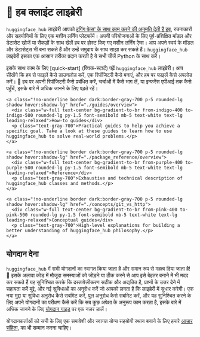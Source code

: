 <!--⚠️ Note that this file is in Markdown but contains specific syntax for our doc-builder (similar to MDX) that may not be
rendered properly in your Markdown viewer.
-->

# 🤗 हब क्लाइंट लाइब्रेरी

`huggingface_hub` लाइब्रेरी आपको [हगिंग फेस' के साथ काम करने की अनुमति देती है
हब](https://hf.co), रचनाकारों और सहयोगियों के लिए एक मशीन लर्निंग प्लेटफॉर्म।
अपनी परियोजनाओं के लिए पूर्व-प्रशिक्षित मॉडल और डेटासेट खोजें या सैकड़ों के साथ खेलें
हब पर होस्ट किए गए मशीन लर्निंग ऐप्स। आप अपने स्वयं के मॉडल और डेटासेट्स भी बना सकते हैं
और उन्हें समुदाय के साथ साझा कर सकते हैं। `huggingface_hub` लाइब्रेरी इसका एक आसान तरीका प्रदान करती है
ये सभी चीजें Python के साथ करें।

इसके साथ काम के लिए [quick-start] (क्विक-स्टार्ट) पढ़ें
`huggingface_hub` लाइब्रेरी। आप सीखेंगे कि हब से फाइलें कैसे डाउनलोड करें, एक रिपॉजिटरी कैसे बनाएं,
और हब पर फाइलें कैसे अपलोड करें। 🤗 हब पर अपनी रिपॉजिटरी कैसे प्रबंधित करें, चर्चाओं में कैसे भाग लें,
या इन्फरेंस एपीआई तक कैसे पहुँचें, इसके बारे में अधिक जानने के लिए पढ़ते रहें।

<div class="mt-10">
  <div class="w-full flex flex-col space-y-4 md:space-y-0 md:grid md:grid-cols-2 md:gap-y-4 md:gap-x-5">

    <a class="!no-underline border dark:border-gray-700 p-5 rounded-lg shadow hover:shadow-lg" href="./guides/overview">
      <div class="w-full text-center bg-gradient-to-br from-indigo-400 to-indigo-500 rounded-lg py-1.5 font-semibold mb-5 text-white text-lg leading-relaxed">How-to guides</div>
      <p class="text-gray-700">Practical guides to help you achieve a specific goal. Take a look at these guides to learn how to use huggingface_hub to solve real-world problems.</p>
    </a>

    <a class="!no-underline border dark:border-gray-700 p-5 rounded-lg shadow hover:shadow-lg" href="./package_reference/overview">
      <div class="w-full text-center bg-gradient-to-br from-purple-400 to-purple-500 rounded-lg py-1.5 font-semibold mb-5 text-white text-lg leading-relaxed">Reference</div>
      <p class="text-gray-700">Exhaustive and technical description of huggingface_hub classes and methods.</p>
    </a>

    <a class="!no-underline border dark:border-gray-700 p-5 rounded-lg shadow hover:shadow-lg" href="./concepts/git_vs_http">
      <div class="w-full text-center bg-gradient-to-br from-pink-400 to-pink-500 rounded-lg py-1.5 font-semibold mb-5 text-white text-lg leading-relaxed">Conceptual guides</div>
      <p class="text-gray-700">High-level explanations for building a better understanding of huggingface_hub philosophy.</p>
    </a>

  </div>
</div>

<!--
<a class="!no-underline border dark:border-gray-700 p-5 rounded-lg shadow hover:shadow-lg" href="./tutorials/overview"
  ><div class="w-full text-center bg-gradient-to-br from-blue-400 to-blue-500 rounded-lg py-1.5 font-semibold mb-5 text-white text-lg leading-relaxed">Tutorials</div>
  <p class="text-gray-700">Learn the basics and become familiar with using huggingface_hub to programmatically interact with the 🤗 Hub!</p>
</a> -->

## योगदान देना

`huggingface_hub` में सभी योगदानों का स्वागत किया जाता है और समान रूप से महत्व दिया जाता है! 🤗 इसके अलावा
कोड में मौजूदा समस्याओं को जोड़ने या ठीक करने से आप इसे बेहतर बनाने में भी मदद कर सकते हैं
यह सुनिश्चित करके कि दस्तावेज़ीकरण सटीक और अद्यतित है, प्रश्नों के उत्तर देने में सहायता करें
मुद्दे, और नई सुविधाओं का अनुरोध करें जो आपको लगता है कि लाइब्रेरी में सुधार करेगी।
एक नया मुद्दा या सुविधा अनुरोध कैसे सबमिट करें, पुल अनुरोध कैसे सबमिट करें, और यह सुनिश्चित करने के लिए अपने योगदानों का परीक्षण कैसे करें कि सब कुछ अपेक्षा के अनुरूप काम करता है, इसके बारे में अधिक जानने के लिए [योगदान गाइड](https://github.com/huggingface/huggingface_hub/blob/main/CONTRIBUTING.md) पर एक नज़र डालें।

योगदानकर्ताओं को सभी के लिए एक समावेशी और स्वागत योग्य सहयोगी स्थान बनाने के लिए हमारे
[आचार संहिता](https://github.com/huggingface/huggingface_hub/blob/main/CODE_OF_CONDUCT.md), का भी सम्मान करना चाहिए।